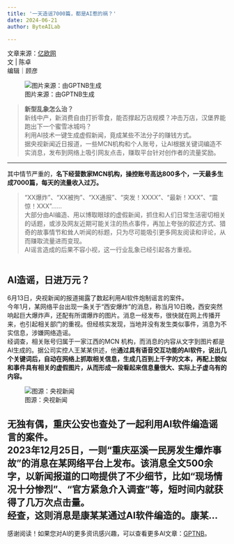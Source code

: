 ```yaml
---
title: '一天造谣7000篇，都是AI惹的祸？'
date: 2024-06-21
author: ByteAILab

---
```


文章来源：[亿欧网](https://mp.weixin.qq.com/s/G_ZwtG5iWMBDFY1-On_z5A)  
文 | 陈卓  
编辑｜顾彦  

<figure>
  <img src="http://www.jesonc.com/upload/3B33CB85B496C0CB6FBA4C2BD79320AD/1718852473414/FipQr9wcSYkVAZvca6CHvIgslcTk.png" alt="图片来源：由GPTNB生成">
  <figcaption>图片来源：由GPTNB生成</figcaption>
</figure>

> **新型乱象怎么治？**  
> 新线中产，新消费自由打折零食，能否撑起万店规模？冲击万店，汉堡界能跑出下一个蜜雪冰城吗？  
> 利用AI技术一键生成虚假新闻，竟成某些不法分子的赚钱方式。  
> 据央视新闻近日报道，一些MCN机构和个人账号，让AI根据关键词编造不实消息，发布到网络上吸引网友点击，赚取平台针对创作者的流量奖励。

---
其中情节严重的，**名下经营数家MCN机构，操控账号高达800多个，一天最多生成7000篇，每天的流量收入过万。**  
> “XX爆炸”、“XX被拘”、“XX通报”、“突发！XXXX”、“最新！XXX”、“震惊！XXX”……  
> 大部分由AI编造、用以博取眼球的虚假新闻，抓住和人们日常生活密切相关的话题，或涉及网友近期可能关注的热点事件，再加上夸张的叙述方式、猎奇的故事情节和耸人听闻的标题，只为尽可能吸引更多网友阅读和评论，从而赚取流量进而变现。  
> AI谣言造成的后果不容小视，这一行业乱象已经引起各方重视。

<figure>
  <img src="http://www.jesonc.com/FgLex35d_r1FI71FG2918o1qpI2I" alt="">
</figure>

## AI造谣，日进万元？

6月13日，央视新闻的报道揭露了数起利用AI软件炮制谣言的案件。  
今年1月，某网络平台出现一条关于“西安爆炸”的消息，称当月10日晚，西安突然响起巨大爆炸声，还配有所谓爆炸的图片。消息一经发布，很快就在网上传播开来，也引起相关部门的重视。但经核实发现，当地并没有发生类似事件，消息为不实信息，涉嫌网络造谣。  
经调查，相关账号归属于一家江西的MCN 机构，而消息的内容从文字到图片都是AI生成的。据公司实控人王某某供述，他**通过具有语音交互功能的AI软件，说出几个关键词后，自动在网络上抓取相关信息，生成几百到上千字的文本，再配上貌似和事件具有相关的虚假图片，从而形成一段看起来信息量很大、实际上子虚乌有的内容。**

<figure>
  <img src="http://www.jesonc.com/FjHFx_qjZOyfQT0HvVtyDSnwmI4e" alt="图源：央视新闻">
  <figcaption>图源：央视新闻</figcaption>
</figure>

无独有偶，重庆公安也查处了一起利用AI软件编造谣言的案件。  
2023年12月25日，一则“重庆巫溪一民房发生爆炸事故”的消息在某网络平台上发布。该消息全文500余字，以新闻报道的口吻提供了不少细节，比如“现场情况十分惨烈”、“官方紧急介入调查”等，短时间内就获得了几万次点击量。  
经查，这则消息是康某某通过AI软件编造的。康某...
---
感谢阅读！如果您对AI的更多资讯感兴趣，可以查看更多AI文章：[GPTNB](https://gptnb.com)。